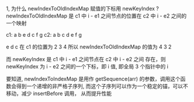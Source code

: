 1, 为什么 newIndexToOldIndexMap 赋值的下标用 newKeyIndex ?
newIndexToOldIndexMap 是 c1 中 i - e1 之间节点的位置在 c2 中 i - e2 之间的一个映射

c1: a b e d c f g
c2: a b c d e f g

e d c 在 c1 的位置为 2 3 4
所以 newIndexToOldIndexMap 的值为 4 3 2

而 newKeyIndex 是 c1 中 i - e1 之间节点在 c2 中 i - e2 之间 存在，则 newKeyIndex 为 i - e2 之间的一个下标，即 i 值, 即全局 3 个指针中的 i

要知道, newIndexToIndexMap 是用作 getSequence(arr) 的参数，调用这个函数会得到一个递增的非严格子序列, 而这个子序列可以作为一个稳定的锚，可以不移动，减少 insertBefore 调用， 从而提升性能
